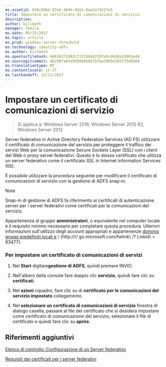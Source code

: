 ```yaml
---
ms.assetid: 638c89bd-87e6-484b-9d2e-8ae2a74227e5
title: Impostare un certificato di comunicazioni di servizio
description: 
author: billmath
manager: femila
ms.date: 05/31/2017
ms.topic: article
ms.prod: windows-server-threshold
ms.technology: identity-adfs
ms.author: billmath
ms.openlocfilehash: 0d630372d82cf1519da82397a9c90d6a28903ed0
ms.sourcegitcommit: db290fa07e9d50686667bfba3969e20377548504
ms.translationtype: MT
ms.contentlocale: it-IT
ms.lasthandoff: 12/12/2017
---
```

# <a name="set-a-service-communications-certificate"></a>Impostare un certificato di comunicazioni di servizio

>Si applica a: Windows Server 2016, Windows Server 2012 R2, Windows Server 2012

Server federativo in Active Directory Federation Services \(AD FS\) utilizzare il certificato di comunicazione del servizio per proteggere il traffico dei servizi Web per la comunicazione Secure Sockets Layer \(SSL\) con i client del Web o proxy server federativi. Questo è lo stesso certificato che utilizza un server federativo come il certificato SSL in Internet Information Services \(IIS\).  
  
È possibile utilizzare la procedura seguente per modificare il certificato di comunicazioni di servizio con la gestione di ADFS snap-in.  
  
> [!NOTE]  
> Snap-in di gestione di ADFS fa riferimento ai certificati di autenticazione server per i server federativi come certificati per le comunicazioni del servizio.  
  
Appartenenza al gruppo **amministratori**, o equivalente nel computer locale è il requisito minimo necessario per completare questa procedura.  Ulteriori informazioni sull'utilizzo degli account appropriati e appartenenze [dominio gruppi predefiniti locali e](https://go.microsoft.com/fwlink/?LinkId=83477) \ (http:///\/ go.microsoft.com\/fwlink\ /? LinkId\ = 83477\).   
  
### <a name="to-set-a-service-communications-certificate"></a>Per impostare un certificato di comunicazioni di servizi  
  
1.  Nel **Start** digitare**gestione di ADFS**, quindi premere INVIO.  
  
2.  Nell'albero della console fare doppio clic **servizio**, quindi fare clic su **certificati**.  
  
3.  Nel **azioni** riquadro, fare clic su di **certificato per le comunicazioni del servizio impostato** collegamento.  
  
4.  Nel **selezionare un certificato di comunicazioni di servizio** finestra di dialogo casella, passare al file del certificato che si desidera impostare come certificato di comunicazione del servizio, selezionare il file di certificato e quindi fare clic su **aprire**.  
  
## <a name="additional-references"></a>Riferimenti aggiuntivi  
[Elenco di controllo: Configurazione di un Server federativo](Checklist--Setting-Up-a-Federation-Server.md)  
  
[Requisiti dei certificati per i server federativi](https://technet.microsoft.com/library/dd807040.aspx)  
  

